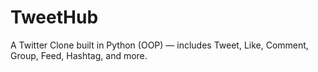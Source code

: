 # TweetHub
A Twitter Clone built in Python (OOP) — includes Tweet, Like, Comment, Group, Feed, Hashtag, and more.
